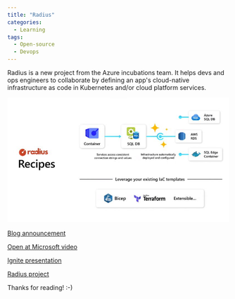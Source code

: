 ```yaml
---
title: "Radius"
categories:
  - Learning
tags:
  - Open-source
  - Devops
---
```


Radius is a new project from the Azure incubations team. It helps devs and ops engineers to collaborate by defining an app's cloud-native infrastructure as code in Kubernetes and/or cloud platform services.

![img](../assets/images/2023-11-24-radius.jpeg)

[Blog announcement](https://cloudblogs.microsoft.com/opensource/2023/10/18/enabling-developer-collaboration-with-radius/?wt.mc_id=pdebruin_content_blog_cnl_csasci)

[Open at Microsoft video](https://learn.microsoft.com/shows/open-at-microsoft/introducing-radius-a-new-open-source-project-for-teams-building-cloud-native-apps?wt.mc_id=pdebruin_content_blog_cnl_csasci)

[Ignite presentation](https://ignite.microsoft.com/en-US/sessions/6550e671-ec19-4801-a8b4-0644853cd339?wt.mc_id=pdebruin_content_blog_cnl_csasci)

[Radius project](https://radapp.io)

Thanks for reading! :-)

